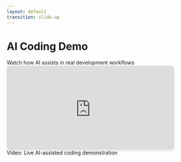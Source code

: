 ```yaml
---
layout: default
transition: slide-up
---
```


# AI Coding Demo

<div class="text-sm mb-2 opacity-70 italic">
  Watch how AI assists in real development workflows
</div>

<div class="mx-auto" style="width: 90%; max-width: 960px; margin-top: 0;">
  <div style="position: relative; padding-bottom: 50%; height: 0; overflow: hidden; border-radius: 8px; box-shadow: 0 4px 6px rgba(0,0,0,0.1);">
    <div style="max-width: 1280px"><div style="position: relative; padding-bottom: 56.25%; height: 0; overflow: hidden;"><iframe src="https://uillinoisedu-my.sharepoint.com/personal/rohan13_illinois_edu/_layouts/15/embed.aspx?UniqueId=65f37883-a571-45e3-bc7f-ff5f97f6bf76&embed=%7B%22ust%22%3Atrue%2C%22hv%22%3A%22CopyEmbedCode%22%7D&referrer=StreamWebApp&referrerScenario=EmbedDialog.Create" width="1280" height="720" frameborder="0" scrolling="no" allowfullscreen title="drizzle.mov" style="border:none; position: absolute; top: 0; left: 0; right: 0; bottom: 0; height: 100%; max-width: 100%;"></iframe></div></div>
  </div>
</div>

<div class="absolute bottom-5 right-5 text-xs opacity-50">
  Video: Live AI-assisted coding demonstration
</div> 
